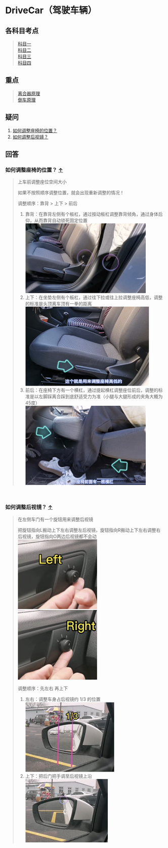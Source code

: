 # DriveCar（驾驶车辆）

## 各科目考点
> [科目一](./markdown/科目一.md)   
> [科目二](./markdown/科目二.md)   
> [科目三](./CSS知识点.md)  
> [科目四](./CSS知识点.md)


## 重点
> [离合器原理](./CSS知识点.md)   
> [倒车原理](./CSS知识点.md)


## 疑问 <a id="yiwen"></a>
1. [如何调整座椅的位置？](#tiaozhengzuoyiweizhi)
2. [如何调整后视镜？](#tiaozhenghoushijing)




## 回答

### 如何调整座椅的位置？ <a id="tiaozhengzuoyiweizhi"></a> [↑](#yiwen)
> 上车前调整座位空间大小  
> 
> 如果不按照顺序调整位置，就会出现重新调整的情况！
> 
> 调整顺序：靠背 > 上下 > 前后  
> 1. 靠背：在靠背左侧有个板杠，通过按动板杠调整靠背倾角，通过身体后仰，从而靠背自动锁死固定位置 <br/><img width="380" height="220" src="img/kaobeiqingjiao.png"/>   
> 2. 上下：在坐垫左侧有个板杠，通过往下拉或往上拉调整座椅高低，调整的标准是头顶离车顶有一拳的距离<br/><img width="390" height="250" src="img/zuoyigaodi.png"/>
> 3. 前后：在座椅下方有一个横杠，通过提起横杠调整座位前后，调整的标准是以左脚踩离合踩到底舒适受力为准（小腿与大腿形成的夹角大概为45度）<br/><img width="380" height="250" src="img/zuoyiqianhou.png"/>
>

<br/>

### 如何调整后视镜？ <a id="tiaozhenghoushijing"></a> [↑](#yiwen)
> 在左侧车门有一个旋钮用来调整后视镜  
> 
> 把旋钮指向L搬动上下左右调整左后视镜，旋钮指向R搬动上下左右调整右后视镜，旋钮指向O两边后视镜都不会动
> <br/><img width="250" height="220" src="img/zuohoushijing.png"/><img width="250" height="220" src="img/youhoushijing.png"/>
> 
> 调整顺序：先左右 再上下
> 1. 左右：调整车身占后视镜约 1/3 的位置 <br/><img width="280" height="220" src="img/zuohoushijingsanfenzhiyi.png"/>
> 2. 上下：把后门把手调至后视镜上沿 <br/><img width="260" height="200" src="img/zuohoushijingshangyan.png"/>

